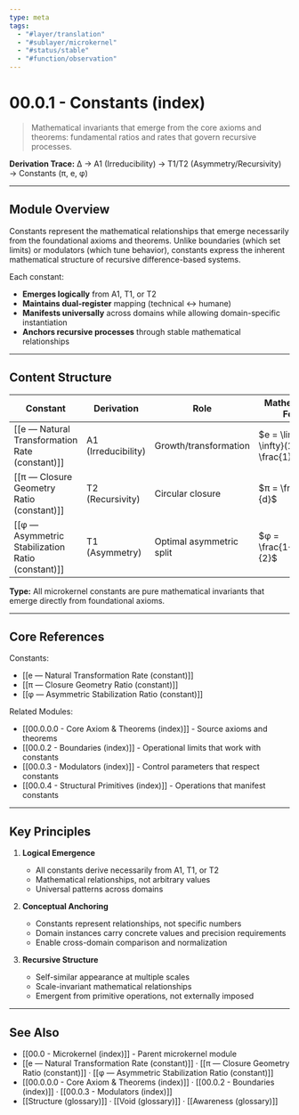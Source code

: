 ```yaml
---
type: meta
tags:
  - "#layer/translation"
  - "#sublayer/microkernel"
  - "#status/stable"
  - "#function/observation"
---
```


# 00.0.1 - Constants (index)

> Mathematical invariants that emerge from the core axioms and theorems: fundamental ratios and rates that govern recursive processes.

**Derivation Trace:** ∆ → A1 (Irreducibility) → T1/T2 (Asymmetry/Recursivity) → Constants (π, e, φ)

---

## Module Overview

Constants represent the mathematical relationships that emerge necessarily from the foundational axioms and theorems. Unlike boundaries (which set limits) or modulators (which tune behavior), constants express the inherent mathematical structure of recursive difference-based systems.

Each constant:
- **Emerges logically** from A1, T1, or T2
- **Maintains dual-register** mapping (technical ↔ humane)
- **Manifests universally** across domains while allowing domain-specific instantiation
- **Anchors recursive processes** through stable mathematical relationships

---

## Content Structure

| Constant | Derivation | Role | Mathematical Form |
|----------|------------|------|------------------|
| [[e — Natural Transformation Rate (constant)]] | A1 (Irreducibility) | Growth/transformation | $e = \lim_{n \to \infty}(1 + \frac{1}{n})^n$ |
| [[π — Closure Geometry Ratio (constant)]] | T2 (Recursivity) | Circular closure | $π = \frac{C}{d}$ |
| [[φ — Asymmetric Stabilization Ratio (constant)]] | T1 (Asymmetry) | Optimal asymmetric split | $φ = \frac{1+\sqrt{5}}{2}$ |

**Type:** All microkernel constants are pure mathematical invariants that emerge directly from foundational axioms.

---

## Core References

Constants:
- [[e — Natural Transformation Rate (constant)]]
- [[π — Closure Geometry Ratio (constant)]]
- [[φ — Asymmetric Stabilization Ratio (constant)]]

Related Modules:
- [[00.0.0.0 - Core Axiom & Theorems (index)]] - Source axioms and theorems
- [[00.0.2 - Boundaries (index)]] - Operational limits that work with constants
- [[00.0.3 - Modulators (index)]] - Control parameters that respect constants
- [[00.0.4 - Structural Primitives (index)]] - Operations that manifest constants

---

## Key Principles

1. **Logical Emergence**
   - All constants derive necessarily from A1, T1, or T2
   - Mathematical relationships, not arbitrary values
   - Universal patterns across domains

2. **Conceptual Anchoring**
   - Constants represent relationships, not specific numbers
   - Domain instances carry concrete values and precision requirements
   - Enable cross-domain comparison and normalization

3. **Recursive Structure**
   - Self-similar appearance at multiple scales
   - Scale-invariant mathematical relationships
   - Emergent from primitive operations, not externally imposed

---

## See Also

- [[00.0 - Microkernel (index)]] - Parent microkernel module
- [[e — Natural Transformation Rate (constant)]] · [[π — Closure Geometry Ratio (constant)]] · [[φ — Asymmetric Stabilization Ratio (constant)]]
- [[00.0.0.0 - Core Axiom & Theorems (index)]] · [[00.0.2 - Boundaries (index)]] · [[00.0.3 - Modulators (index)]]
- [[Structure (glossary)]] · [[Void (glossary)]] · [[Awareness (glossary)]]
